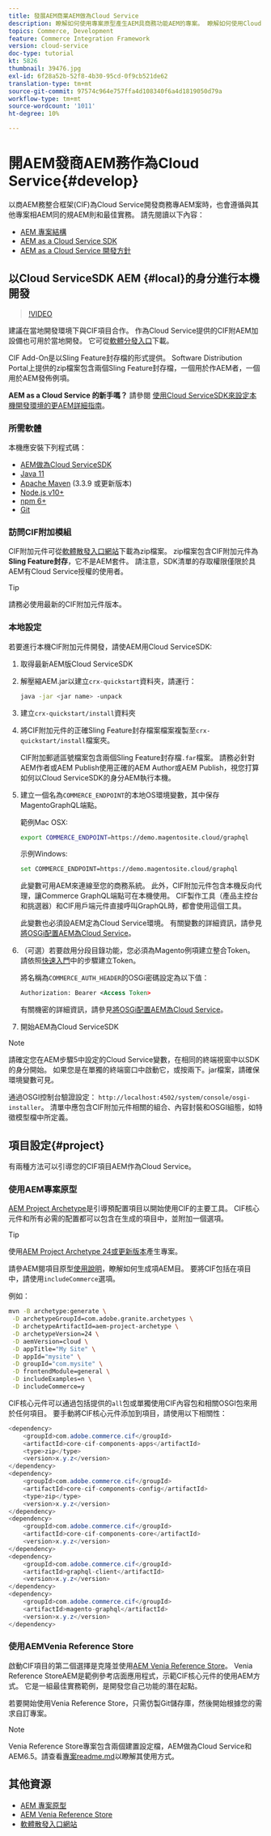 ```yaml
---
title: 發展AEM商業AEM做為Cloud Service
description: 瞭解如何使用專案原型產生AEM具商務功能AEM的專案。 瞭解如何使用Cloud ServiceSDK來建立專案並部署至本AEM機開發環境。
topics: Commerce, Development
feature: Commerce Integration Framework
version: cloud-service
doc-type: tutorial
kt: 5826
thumbnail: 39476.jpg
exl-id: 6f28a52b-52f8-4b30-95cd-0f9cb521de62
translation-type: tm+mt
source-git-commit: 97574c964e757ffa4d108340f6a4d1819050d79a
workflow-type: tm+mt
source-wordcount: '1011'
ht-degree: 10%

---
```


# 開AEM發商AEM務作為Cloud Service{#develop}

以商AEM務整合框架(CIF)為Cloud Service開發商務專AEM案時，也會遵循與其他專案相AEM同的規AEM則和最佳實務。 請先閱讀以下內容：

- [AEM 專案結構](https://docs.adobe.com/content/help/zh-Hant/experience-manager-cloud-service/implementing/developing/aem-project-content-package-structure.html)
- [AEM as a Cloud Service SDK](https://docs.adobe.com/content/help/en/experience-manager-cloud-service/implementing/developing/aem-as-a-cloud-service-sdk.html)
- [AEM as a Cloud Service 開發方針](https://docs.adobe.com/content/help/en/experience-manager-cloud-service/implementing/developing/development-guidelines.html)

## 以Cloud ServiceSDK AEM {#local}的身分進行本機開發

>[!VIDEO](https://video.tv.adobe.com/v/39476/?quality=12&learn=on)

建議在當地開發環境下與CIF項目合作。 作為Cloud Service提供的CIF附AEM加設備也可用於當地開發。 它可從[軟體分發入口](https://experience.adobe.com/#/downloads/content/software-distribution/en/aemcloud.html)下載。

CIF Add-On是以Sling Feature封存檔的形式提供。 Software Distribution Portal上提供的zip檔案包含兩個Sling Feature封存檔，一個用於作AEM者，一個用於AEM發佈例項。

**AEM as a Cloud Service 的新手嗎？** 請參閱 [使用Cloud ServiceSDK來設定本機開發環境的更AEM詳細指南](https://docs.adobe.com/content/help/zh-Hant/experience-manager-learn/cloud-service/local-development-environment-set-up/overview.html)。

### 所需軟體

本機應安裝下列程式碼：

- [AEM做為Cloud ServiceSDK](https://docs.adobe.com/content/help/en/*experience-manager-learn/cloud-service/local-development-environment-set-up/aem-runtime.html#download-the-aem-as-a-cloud-service-sdk)
- [Java 11](https://downloads.experiencecloud.adobe.com/content/software-distribution/en/general.html)
- [Apache Maven](https://maven.apache.org/) (3.3.9 或更新版本)
- [Node.js v10+](https://nodejs.org/en/)
- [npm 6+](https://www.npmjs.com/)
- [Git](https://git-scm.com/)

### 訪問CIF附加模組

CIF附加元件可從[軟體散發入口網站](https://experience.adobe.com/#/downloads/content/software-distribution/en/aemcloud.html)下載為zip檔案。 zip檔案包含CIF附加元件為&#x200B;**Sling Feature封存**，它不是AEM套件。 請注意，SDK清單的存取權限僅限於具AEM有Cloud Service授權的使用者。

>[!TIP]
>
>請務必使用最新的CIF附加元件版本。

### 本地設定

若要進行本機CIF附加元件開發，請使AEM用Cloud ServiceSDK:

1. 取得最新AEM版Cloud ServiceSDK
1. 解壓縮AEM.jar以建立`crx-quickstart`資料夾，請運行：

   ```bash
   java -jar <jar name> -unpack
   ```

1. 建立`crx-quickstart/install`資料夾
1. 將CIF附加元件的正確Sling Feature封存檔案檔案複製至`crx-quickstart/install`檔案夾。

   CIF附加郵遞區號檔案包含兩個Sling Feature封存檔`.far`檔案。 請務必針對AEM作者或AEM Publish使用正確的AEM Author或AEM Publish，視您打算如何以Cloud ServiceSDK的身分AEM執行本機。

1. 建立一個名為`COMMERCE_ENDPOINT`的本地OS環境變數，其中保存MagentoGraphQL端點。

   範例Mac OSX:

   ```bash
   export COMMERCE_ENDPOINT=https://demo.magentosite.cloud/graphql
   ```

   示例Windows:

   ```bash
   set COMMERCE_ENDPOINT=https://demo.magentosite.cloud/graphql
   ```

   此變數可用AEM來連線至您的商務系統。 此外，CIF附加元件包含本機反向代理，讓Commerce GraphQL端點可在本機使用。 CIF製作工具（產品主控台和挑選器）和CIF用戶端元件直接呼叫GraphQL時，都會使用這個工具。

   此變數也必須設AEM定為Cloud Service環境。 有關變數的詳細資訊，請參見[將OSGi配置AEM為Cloud Service](https://experienceleague.adobe.com/docs/experience-manager-cloud-service/implementing/deploying/configuring-osgi.html#local-development)。

1. （可選）若要啟用分段目錄功能，您必須為Magento例項建立整合Token。 請依照[快速入門](./getting-started.md#staging)中的步驟建立Token。

   將名稱為`COMMERCE_AUTH_HEADER`的OSGi密碼設定為以下值：

   ```xml
   Authorization: Bearer <Access Token>
   ```

   有關機密的詳細資訊，請參見[將OSGi配置AEM為Cloud Service](https://experienceleague.adobe.com/docs/experience-manager-cloud-service/implementing/deploying/configuring-osgi.html#local-development)。

1. 開始AEM為Cloud ServiceSDK

>[!NOTE]
>
>請確定您在AEM步驟5中設定的Cloud Service變數，在相同的終端視窗中以SDK的身分開始。 如果您是在單獨的終端窗口中啟動它，或按兩下。jar檔案，請確保環境變數可見。

通過OSGI控制台驗證設定： `http://localhost:4502/system/console/osgi-installer`。 清單中應包含CIF附加元件相關的組合、內容封裝和OSGI組態，如特徵模型檔中所定義。

## 項目設定{#project}

有兩種方法可以引導您的CIF項目AEM作為Cloud Service。

### 使用AEM專案原型

[AEM Project Archetype](https://github.com/adobe/aem-project-archetype)是引導預配置項目以開始使用CIF的主要工具。 CIF核心元件和所有必需的配置都可以包含在生成的項目中，並附加一個選項。

>[!TIP]
>
>使用[AEM Project Archetype 24或更新版本](https://github.com/adobe/aem-project-archetype/releases)產生專案。

請參AEM閱項目原型[使用說明](https://github.com/adobe/aem-project-archetype#usage)，瞭解如何生成項AEM目。 要將CIF包括在項目中，請使用`includeCommerce`選項。

例如：

```bash
mvn -B archetype:generate \
 -D archetypeGroupId=com.adobe.granite.archetypes \
 -D archetypeArtifactId=aem-project-archetype \
 -D archetypeVersion=24 \
 -D aemVersion=cloud \
 -D appTitle="My Site" \
 -D appId="mysite" \
 -D groupId="com.mysite" \
 -D frontendModule=general \
 -D includeExamples=n \
 -D includeCommerce=y
```

CIF核心元件可以通過包括提供的`all`包或單獨使用CIF內容包和相關OSGI包來用於任何項目。 要手動將CIF核心元件添加到項目，請使用以下相關性：

```java
<dependency>
    <groupId>com.adobe.commerce.cif</groupId>
    <artifactId>core-cif-components-apps</artifactId>
    <type>zip</type>
    <version>x.y.z</version>
</dependency>
<dependency>
    <groupId>com.adobe.commerce.cif</groupId>
    <artifactId>core-cif-components-config</artifactId>
    <type>zip</type>
    <version>x.y.z</version>
</dependency>
<dependency>
    <groupId>com.adobe.commerce.cif</groupId>
    <artifactId>core-cif-components-core</artifactId>
    <version>x.y.z</version>
</dependency>
<dependency>
    <groupId>com.adobe.commerce.cif</groupId>
    <artifactId>graphql-client</artifactId>
    <version>x.y.z</version>
</dependency>
<dependency>
    <groupId>com.adobe.commerce.cif</groupId>
    <artifactId>magento-graphql</artifactId>
    <version>x.y.z</version>
</dependency>
```

### 使用AEMVenia Reference Store

啟動CIF項目的第二個選擇是克隆並使用[AEM Venia Reference Store](https://github.com/adobe/aem-cif-guides-venia)。 Venia Reference StoreAEM是範例參考店面應用程式，示範CIF核心元件的使用AEM方式。 它是一組最佳實務範例，是開發您自己功能的潛在起點。

若要開始使用Venia Reference Store，只需仿製Git儲存庫，然後開始根據您的需求自訂專案。

>[!NOTE]
>
>Venia Reference Store專案包含兩個建置設定檔，AEM做為Cloud Service和AEM6.5。請查看[專案readme.md](https://github.com/adobe/aem-cif-guides-venia/blob/main/README.md)以瞭解其使用方式。

## 其他資源

- [AEM 專案原型](https://github.com/adobe/aem-project-archetype)
- [AEM Venia Reference Store](https://github.com/adobe/aem-cif-guides-venia)
- [軟體散發入口網站](https://experience.adobe.com/#/downloads/content/software-distribution/en/aemcloud.html)
